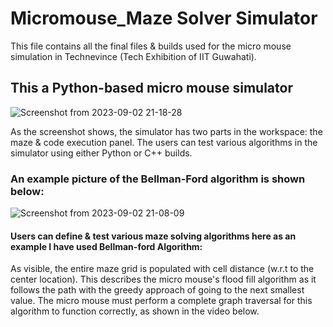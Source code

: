 # Micromouse_Maze Solver Simulator

This file contains all the final files & builds used for the micro mouse simulation in Technevince (Tech Exhibition of IIT Guwahati).

## This a Python-based micro mouse simulator
![Screenshot from 2023-09-02 21-18-28](https://github.com/AnurajBhaskar47/Micromouse_final/assets/97795939/b67f3971-932c-4d07-9162-a1e7e93d7f59)

As the screenshot shows, the simulator has two parts in the workspace: the maze & code execution panel.
The users can test various algorithms in the simulator using either Python or C++ builds.

### An example picture of the Bellman-Ford algorithm is shown below:

![Screenshot from 2023-09-02 21-08-09](https://github.com/AnurajBhaskar47/Micromouse_final/assets/97795939/d792c088-5e2a-48d1-a689-d279f2630fcc)

#### Users can define & test various maze solving algorithms here as an example I have used Bellman-ford Algorithm:

As visible, the entire maze grid is populated with cell distance (w.r.t to the center location). This describes the micro mouse's flood fill algorithm as it follows the path with the greedy approach of going to the next smallest value. The micro mouse must perform a complete graph traversal for this algorithm to function correctly, as shown in the video below.
